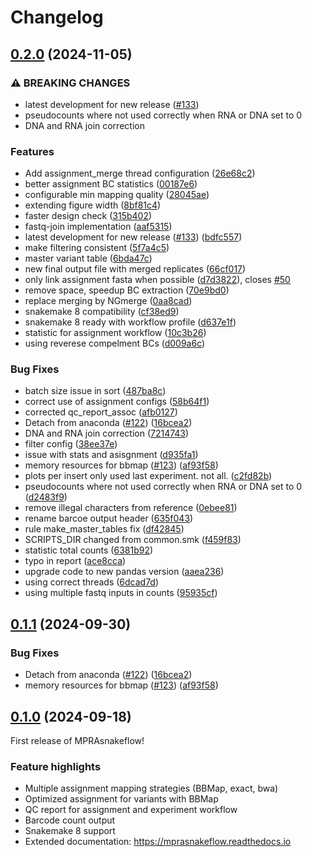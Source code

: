 # Changelog

## [0.2.0](https://github.com/kircherlab/MPRAsnakeflow/compare/MPRAsnakeflow-v0.1.1...MPRAsnakeflow-v0.2.0) (2024-11-05)


### ⚠ BREAKING CHANGES

* latest development for new release ([#133](https://github.com/kircherlab/MPRAsnakeflow/issues/133))
* pseudocounts where not used correctly when RNA or DNA set to 0
* DNA and RNA join correction

### Features

* Add assignment_merge thread configuration ([26e68c2](https://github.com/kircherlab/MPRAsnakeflow/commit/26e68c26f315c524cf28692d636127fbf3bdeb2b))
* better assignment BC statistics ([00187e6](https://github.com/kircherlab/MPRAsnakeflow/commit/00187e689b2fad10fd317aa2efbd0214fad14434))
* configurable min mapping quality ([28045ae](https://github.com/kircherlab/MPRAsnakeflow/commit/28045aea23d6fa03f3883b3dc44b3cbc3e8f6205))
* extending figure width ([8bf81c4](https://github.com/kircherlab/MPRAsnakeflow/commit/8bf81c45e45f9b4c23856c0915bd527f9699b6cd))
* faster design check ([315b402](https://github.com/kircherlab/MPRAsnakeflow/commit/315b402499d92850382d4110e153602020381e8a))
* fastq-join implementation ([aaf5315](https://github.com/kircherlab/MPRAsnakeflow/commit/aaf5315364ebb3e3117c3996c2fc357aa9c4d595))
* latest development for new release ([#133](https://github.com/kircherlab/MPRAsnakeflow/issues/133)) ([bdfc557](https://github.com/kircherlab/MPRAsnakeflow/commit/bdfc557a64cecc19d1d86eead8bdb691a1ff2166))
* make filtering consistent ([5f7a4c5](https://github.com/kircherlab/MPRAsnakeflow/commit/5f7a4c5a2a3389a75b8d6b7e9aaf34485127b3a4))
* master variant table ([6bda47c](https://github.com/kircherlab/MPRAsnakeflow/commit/6bda47c78021bc1728bb81a716f5e6daaf6ac084))
* new final output file with merged replicates ([66cf017](https://github.com/kircherlab/MPRAsnakeflow/commit/66cf0172cb6b556e507be4daabf7e859447787f3))
* only link assignment fasta when possible ([d7d3822](https://github.com/kircherlab/MPRAsnakeflow/commit/d7d3822933c98d790f3c96bcbfdef1a7ea70c7df)), closes [#50](https://github.com/kircherlab/MPRAsnakeflow/issues/50)
* remove space, speedup BC extraction ([70e9bd0](https://github.com/kircherlab/MPRAsnakeflow/commit/70e9bd06b91ccb37333e0a69c47917a5eacbf639))
* replace merging by NGmerge ([0aa8cad](https://github.com/kircherlab/MPRAsnakeflow/commit/0aa8cad6884a953f9c89a2fdd7af397e4e9ccf3e))
* snakemake 8 compatibility ([cf38ed9](https://github.com/kircherlab/MPRAsnakeflow/commit/cf38ed9de68367d0d1700ccff262e91ad6f1fbc0))
* snakemake 8 ready with workflow profile ([d637e1f](https://github.com/kircherlab/MPRAsnakeflow/commit/d637e1fdbebfca0616d944101898fbf522df9c82))
* statistic for assignment workflow ([10c3b26](https://github.com/kircherlab/MPRAsnakeflow/commit/10c3b2677ada59925ddd3de777f7488c9a20e981))
* using reverese compelment BCs ([d009a6c](https://github.com/kircherlab/MPRAsnakeflow/commit/d009a6c3de7de50a210479b73f5d41969287e234))


### Bug Fixes

* batch size issue in sort ([487ba8c](https://github.com/kircherlab/MPRAsnakeflow/commit/487ba8ce059517030fcab3708c3cea40ac210f7e))
* correct use of assignment configs ([58b64f1](https://github.com/kircherlab/MPRAsnakeflow/commit/58b64f1e753477f7410233ac546701ddbd60f9f2))
* corrected qc_report_assoc ([afb0127](https://github.com/kircherlab/MPRAsnakeflow/commit/afb012750bc1c3c39f2348b283c23ff97695f672))
* Detach from anaconda ([#122](https://github.com/kircherlab/MPRAsnakeflow/issues/122)) ([16bcea2](https://github.com/kircherlab/MPRAsnakeflow/commit/16bcea2f04190a5965ad1865cf30f6dd44f1b6a0))
* DNA and RNA join correction ([7214743](https://github.com/kircherlab/MPRAsnakeflow/commit/7214743008dc6796077e45e62646174ffaf52290))
* filter config ([38ee37e](https://github.com/kircherlab/MPRAsnakeflow/commit/38ee37ecfcf4a71b840575504811512e0d64609a))
* issue with stats and asisgnment ([d935fa1](https://github.com/kircherlab/MPRAsnakeflow/commit/d935fa1f62825dfdcd2cd77e4c73bc37686519a0))
* memory resources for bbmap ([#123](https://github.com/kircherlab/MPRAsnakeflow/issues/123)) ([af93f58](https://github.com/kircherlab/MPRAsnakeflow/commit/af93f588e9387ddf91197f5587d36c3481499b38))
* plots per insert only used last experiment. not all. ([c2fd82b](https://github.com/kircherlab/MPRAsnakeflow/commit/c2fd82b6d4b545cc3a1acc5ecb145eb3c93af49d))
* pseudocounts where not used correctly when RNA or DNA set to 0 ([d2483f9](https://github.com/kircherlab/MPRAsnakeflow/commit/d2483f9c7724e0b63cec4f251519d449831ecf04))
* remove illegal characters from reference ([0ebee81](https://github.com/kircherlab/MPRAsnakeflow/commit/0ebee81d74f3f6170ce4b8083e18c746550154db))
* rename barcoe output header ([635f043](https://github.com/kircherlab/MPRAsnakeflow/commit/635f0431c78d3d5bf9b77a16f6ce26d9ff6c82c2))
* rule make_master_tables fix ([df42845](https://github.com/kircherlab/MPRAsnakeflow/commit/df42845b6dfa9a7b64f187b38f1f15518f3e4a31))
* SCRIPTS_DIR changed from common.smk ([f459f83](https://github.com/kircherlab/MPRAsnakeflow/commit/f459f83423921f3183a20bda2233d6d1691c9321))
* statistic total counts ([6381b92](https://github.com/kircherlab/MPRAsnakeflow/commit/6381b928fd6c14eb16801a459b8546fa37004c74))
* typo in report ([ace8cca](https://github.com/kircherlab/MPRAsnakeflow/commit/ace8ccacb3d7ece04af43c9b0b1dc9c9c087a2c4))
* upgrade code to new pandas version ([aaea236](https://github.com/kircherlab/MPRAsnakeflow/commit/aaea236bc83f459e7a6c2d3fee96d49c79762325))
* using correct threads ([6dcad7d](https://github.com/kircherlab/MPRAsnakeflow/commit/6dcad7d34173f37d4538644b1ba0d918afd8f149))
* using multiple fastq inputs in counts ([95935cf](https://github.com/kircherlab/MPRAsnakeflow/commit/95935cfe69956ca50307a9c6a774c4b96dff860f))

## [0.1.1](https://github.com/kircherlab/MPRAsnakeflow/compare/MPRAsnakeflow-v0.1.0...MPRAsnakeflow-v0.1.1) (2024-09-30)

### Bug Fixes

* Detach from anaconda ([#122](https://github.com/kircherlab/MPRAsnakeflow/issues/122)) ([16bcea2](https://github.com/kircherlab/MPRAsnakeflow/commit/16bcea2f04190a5965ad1865cf30f6dd44f1b6a0))
* memory resources for bbmap ([#123](https://github.com/kircherlab/MPRAsnakeflow/issues/123)) ([af93f58](https://github.com/kircherlab/MPRAsnakeflow/commit/af93f588e9387ddf91197f5587d36c3481499b38))

## [0.1.0](https://github.com/kircherlab/MPRAsnakeflow/compare/MPRAsnakeflow-v0.0.1...MPRAsnakeflow-v0.1.0) (2024-09-18)

First release of MPRAsnakeflow! 

### Feature highlights

* Multiple assignment mapping strategies (BBMap, exact, bwa)
* Optimized assignment for variants with BBMap
* QC report for assignment and experiment workflow
* Barcode count output
* Snakemake 8 support
* Extended documentation: https://mprasnakeflow.readthedocs.io
